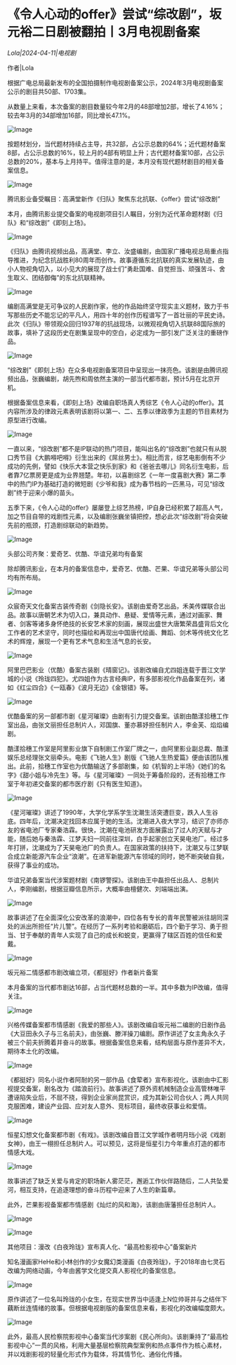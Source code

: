 # 《令人心动的offer》尝试“综改剧”，坂元裕二日剧被翻拍丨3月电视剧备案

*Lola|2024-04-11|电视剧*

作者|Lola

根据广电总局最新发布的全国拍摄制作电视剧备案公示，2024年3月电视剧备案公示的剧目共50部、1703集。

从数量上来看，本次备案的剧目数量较今年2月的48部增加2部，增长了4.16%；较去年3月的34部增加16部，同比增长47.1%。

![Image](http://static.ylzbl.com/uploads/ueditor/php/upload/image/20240411/1712844663859195.jpeg)

按题材划分，当代题材持续占主导，共32部，占公示总数的64%；近代题材备案8部，占公示总数的16%，较上月的4部有明显上升；古代题材备案10部，占公示总数的20%，基本与上月持平。值得注意的是，本月没有现代题材剧目的相关备案信息。

![Image](http://static.ylzbl.com/uploads/ueditor/php/upload/image/20240411/1712844664334207.png)

腾讯影业备受瞩目：高满堂新作《归队》聚焦东北抗联、《offer》尝试“综改剧”

本月，由腾讯影业提交备案的电视剧项目引人瞩目，分别为近代革命题材剧《归队》和“综改剧”《即刻上场》。

![Image](http://static.ylzbl.com/uploads/ueditor/php/upload/image/20240411/1712844665730519.jpeg)

《归队》由腾讯视频出品，高满堂、李立、汝盛编剧，由国家广播电视总局重点指导推进，为纪念抗战胜利80周年而创作。故事遵循东北抗联的真实发展轨迹，由小人物视角切入，以小见大的展现了战士们“勇赴国难、自觉担当、顽强苦斗、舍生取义、团结御侮”的东北抗联精神。

![Image](http://static.ylzbl.com/uploads/ueditor/php/upload/image/20240411/1712844666626329.jpeg)

编剧高满堂是无可争议的人民剧作家，他的作品始终坚守现实主义题材，致力于书写那些历史不能忘记的平凡人，用四十年的创作历程谱写了一首壮丽的平民史诗。此次《归队》带领观众回归1937年的抗战现场，以微观视角切入抗联88国际旅的故事，填补了这段历史在剧集呈现中的空白，必定成为一部引发广泛关注的重磅作品。

![Image](http://static.ylzbl.com/uploads/ueditor/php/upload/image/20240411/1712844667635205.jpeg)

“综改剧”《即刻上场》在众多电视剧备案项目中呈现出一抹亮色。该剧是由腾讯视频出品，张巍编剧，胡先煦和周依然主演的一部当代都市剧，预计5月在北京开机。

根据备案信息来看，《即刻上场》改编自职场真人秀综艺《令人心动的offer》。其内容所涉及的律政元素表明该剧将以第一、二、五季以律政季为主题的节目素材为原型进行改编。

![Image](http://static.ylzbl.com/uploads/ueditor/php/upload/image/20240411/1712844668288748.jpeg)

一直以来，“综改剧”都不是IP联动的热门项目，能叫出名的“综改剧”也就只有从脱口秀节目《大鹏嘚吧嘚》衍生出来的《屌丝男士》。相比而言，综艺电影倒有不少成功的先例，譬如《快乐大本营之快乐到家》和《爸爸去哪儿》同名衍生电影，后者靠7亿票房更是成为业界翘楚。年初，以喜剧综艺《一年一度喜剧大赛》第二季中的热门IP为基础打造的微短剧《少爷和我》成为春节档的一匹黑马，可见“综改剧”终于迎来小爆的苗头。

五季下来，《令人心动的offer》屡屡登上综艺热榜，IP自身已经积累了超高人气，加之节目自带的戏剧性元素，以及编剧张巍坐镇把控，想必此次“综改剧”将会突破先前的瓶颈，打造剧综联动的新趋势。

![Image](http://static.ylzbl.com/uploads/ueditor/php/upload/image/20240411/1712844669641491.png)

头部公司齐聚：爱奇艺、优酷、华谊兄弟均有备案

除却腾讯影业，在本月的备案信息中，爱奇艺、优酷、芒果、华谊兄弟等头部公司均有所布局。

![Image](http://static.ylzbl.com/uploads/ueditor/php/upload/image/20240411/1712844670517137.jpeg)

众宸奇天文化备案古装传奇剧《剑隐长安》。该剧由爱奇艺出品，禾美传媒联合出品。故事以唐朝艺术为切入口，兼具动作、悬疑、爱情等元素，通过对画家、舞者、剑客等诸多身怀绝技的长安艺术家的刻画，展现出盛世大唐繁荣昌盛背后文化工作者的艺术坚守，同时也描绘和再现出中国唐代绘画、舞蹈、剑术等传统文化艺术的辉煌，展现一个更有艺术气息和生活气息的长安。

![Image](http://static.ylzbl.com/uploads/ueditor/php/upload/image/20240411/1712844670445942.jpeg)

阿里巴巴影业（优酷）备案古装剧《晴窗记》。该剧改编自尤四姐连载于晋江文学城的小说《玲珑四犯》。尤四姐作为古言经典IP，有多部影视化作品备案在列，诸如《红尘四合》《一瓯春》《波月无边》《金银错》等。

![Image](http://static.ylzbl.com/uploads/ueditor/php/upload/image/20240411/1712844671391351.jpeg)

优酷备案的另一部都市剧《星河璀璨》由剧有引力提交备案。该剧由酷漾拾穗工作室出品，由张文丽担任总制片人，邓国旗、董亦慕妤担任制片人，李金芙、焰焰编剧。

酷漾拾穗工作室是阿里影业旗下自制剧工作室厂牌之一，由阿里影业副总裁、酷漾娱乐总经理张文丽牵头。电影《飞驰人生》剧版《飞驰人生热爱篇》便由该团队推出。此前，拾穗工作室也为优酷输送了多部剧集，如《机智的上半场》《她们的名字》《甜小姐与冷先生》等。与《星河璀璨》一同处于筹备阶段的，还有拾穗工作室于年初递交备案的都市医疗剧《只有医生知道》。

![Image](http://static.ylzbl.com/uploads/ueditor/php/upload/image/20240411/1712844672228155.jpeg)

《星河璀璨》讲述了1990年，大学化学系学生沈潮生活突遭巨变，跌入人生谷底。四年后，沈潮决定找回本应属于她的生活。沈潮进入夜大学习，结识了亦师亦友的省电池厂专家秦浩霖。很快，沈潮在电池研发方面展露出了过人的天赋与才能，随后她与秦浩霖、江梦夫妇一同前往深圳，白手起家创立天昊电池厂。经过多年打拼，沈潮成为了天昊电池厂的负责人。在国家政策的扶持下，沈潮又与江梦联合成立新能源汽车企业“浪潮”。在进军新能源汽车领域的同时，她不断突破自我，获得了事业的成功。

华谊兄弟备案当代涉案题材剧《南锣警探》。该剧由王中磊担任出品人、总制片人，李刚编剧，根据豆瓣信息所示，大概率由檀健次、刘端端出演。

![Image](http://static.ylzbl.com/uploads/ueditor/php/upload/image/20240411/1712844673186396.jpeg)

故事讲述了在全面深化公安改革的浪潮中，四位各有专长的青年民警被派往胡同深处的派出所担任“片儿警”。在经历了一系列考验和磨砺后，四个勤于学习、勇于担当、甘于奉献的青年人实现了自己的成长和蜕变，更赢得了辖区百姓的信任和爱戴。

![Image](http://static.ylzbl.com/uploads/ueditor/php/upload/image/20240411/1712844674468527.png)

坂元裕二情感都市剧改编立项，《都挺好》作者新片备案

本月备案的当代都市剧达16部，占当代题材总数的一半。其中多数为IP改编，值得关注。

![Image](http://static.ylzbl.com/uploads/ueditor/php/upload/image/20240411/1712844675171493.jpeg)

兴格传媒备案都市情感剧《我爱的那些人》。该剧改编自坂元裕二编剧的日剧作品《大豆田永久子与三名前夫》，由张巍、滕洋操刀编剧。原作讲述了女主角永久子被三个前夫折腾着并奋斗的故事。根据备案信息来看，结构层面与原作差异不大，期待本土化的改编。

![Image](http://static.ylzbl.com/uploads/ueditor/php/upload/image/20240411/1712844675503487.jpeg)

《都挺好》同名小说作者阿耐的另一部作品《食荤者》宣布影视化，该剧由中汇影视提交备案，剧名改为《踏浪前行》。故事讲述了原外资机械制造企业高管林唯平遭诬陷失业后，不屈不挠，得到企业家尚昆赏识，成为其新公司合伙人；两人共同克服困难，建设产业园、应对友人意外、竞标项目，最终收获事业和爱情。

![Image](http://static.ylzbl.com/uploads/ueditor/php/upload/image/20240411/1712844677691738.jpeg)

恒星幻想文化备案都市剧《有戏》。该剧改编自晋江文学城作者明月珰小说《戏剧女神》，由王一栩担任总制片人。可以预见，这将是恒星引力今年重点打造的都市情感大戏。

![Image](http://static.ylzbl.com/uploads/ueditor/php/upload/image/20240411/1712844677343592.jpeg)

故事讲述了缺乏关爱与肯定的职场新人雾茫茫，邂逅工作伙伴路随后，二人共坠爱河，相互支持，在追逐理想的奋斗历程中迎来了人生的新篇章。

此外，芒果影视备案都市情感剧《灿烂的风和海》，该剧由唐藩担任总制片人。

![Image](http://static.ylzbl.com/uploads/ueditor/php/upload/image/20240411/1712844678896632.jpeg)

![Image](http://static.ylzbl.com/uploads/ueditor/php/upload/image/20240411/1712844679208935.png)

其他项目：漫改《白夜玲珑》宣布真人化、“最高检影视中心”备案新片

知名漫画家HeHe和小林创作的少女魔幻类漫画《白夜玲珑》，于2018年由七灵石改编为网络动画，今年由酱学文化提交真人影视化的备案信息。

![Image](http://static.ylzbl.com/uploads/ueditor/php/upload/image/20240411/1712844680577036.jpeg)

原作讲述了一位名叫玲珑的小女生，在现实世界当中适逢上N位帅哥并与之结伴下藕断丝连情绪的故事。但根据电视剧版的备案信息来看，影视化的改编幅度颇大。

![Image](http://static.ylzbl.com/uploads/ueditor/php/upload/image/20240411/1712844681693601.jpeg)

此外，最高人民检察院影视中心备案当代涉案剧《民心所向》。该剧秉持了“最高检影视中心”一贯的风格，利用大量基层检察院典型案例和热点事件作为核心素材，并以戏剧影视的轻量化形式作为载体，将其情节化、通俗化传播。

